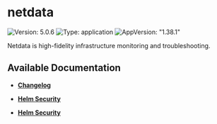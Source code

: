 # netdata

![Version: 5.0.6](https://img.shields.io/badge/Version-5.0.6-informational?style=flat-square) ![Type: application](https://img.shields.io/badge/Type-application-informational?style=flat-square) ![AppVersion: "1.38.1"](https://img.shields.io/badge/AppVersion-"1.38.1"-informational?style=flat-square)

Netdata is high-fidelity infrastructure monitoring and troubleshooting.

## Available Documentation

- [**Changelog**](CHANGELOG)

- [**Helm Security**](container-security)

- [**Helm Security**](helm-security)

